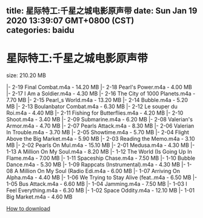 
title: 星际特工:千星之城电影原声带
date: Sun Jan 19 2020 13:39:07 GMT+0800 (CST)    
categories: baidu
---

# 星际特工:千星之城电影原声带
size: 210.20 MB
 
 
|- 2-19 Final Combat.m4a - 14.20 MB
|- 2-18 Pearl's Power.m4a - 4.00 MB
|- 2-17 I Am a Soldier.m4a - 4.30 MB
|- 2-16 The City of 1000 Planets.m4a - 7.70 MB
|- 2-15 Pearl_s World.m4a - 13.20 MB
|- 2-14 Bubble.m4a - 5.20 MB
|- 2-13 Boulanbator Combat.m4a - 6.30 MB
|- 2-12 Le souper du Roi.m4a - 4.40 MB
|- 2-11 Fishing for Butterflies.m4a - 4.20 MB
|- 2-10 Shoot.m4a - 3.40 MB
|- 2-09 Submarine.m4a - 6.20 MB
|- 2-08 Valerian's Armor.m4a - 4.70 MB
|- 2-07 Pearls Attack.m4a - 8.30 MB
|- 2-06 Valerian In Trouble.m4a - 3.70 MB
|- 2-05 Showtime.m4a - 5.70 MB
|- 2-04 Flight Above the Big Market.m4a - 5.90 MB
|- 2-03 Reading the Memo.m4a - 3.10 MB
|- 2-02 Pearls On Mul.m4a - 15.10 MB
|- 2-01 Medusa.m4a - 4.30 MB
|- 1-13 A Million On My Soul.m4a - 8.20 MB
|- 1-12 The World (Is Going Up In Flame.m4a - 7.00 MB
|- 1-11 Spaceship Chase.m4a - 7.50 MB
|- 1-10 Bubble Dance.m4a - 5.30 MB
|- 1-09 Rappcats (Instrumental).m4a - 4.30 MB
|- 1-08 A Million On My Soul (Radio Edi.m4a - 6.00 MB
|- 1-07 Arriving On Alpha.m4a - 4.40 MB
|- 1-06 We Trying to Stay Alive (feat..m4a - 6.50 MB
|- 1-05 Bus Attack.m4a - 6.60 MB
|- 1-04 Jamming.m4a - 7.50 MB
|- 1-03 I Feel Everything.m4a - 6.30 MB
|- 1-02 Space Oddity.m4a - 12.10 MB
|- 1-01 Big Market.m4a - 4.60 MB

[How to download](https://bpcam.bemobtrk.com/go/2ceec3aa-1ca2-46d6-b9ff-aaa5c184517c?jno=1918)